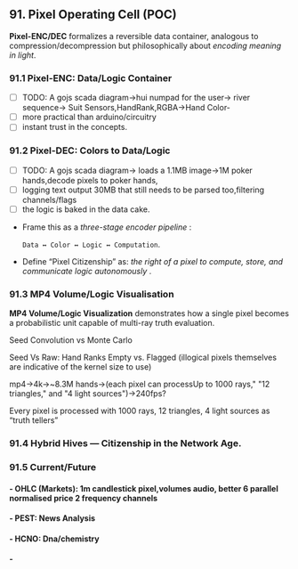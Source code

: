 ## 91. Pixel Operating Cell (POC)

**Pixel-ENC/DEC** formalizes a reversible data container, analogous to compression/decompression but philosophically about *encoding meaning in light*.

### 91.1 Pixel-ENC: Data/Logic Container

* [ ] TODO: A gojs scada diagram->hui numpad for the user-> river sequence-> Suit Sensors,HandRank,RGBA->Hand Color-
* [ ] more practical than arduino/circuitry
* [ ] instant trust in the concepts.

### 91.2 Pixel-DEC: Colors to Data/Logic

* [ ] TODO: A gojs scada diagram-> loads a 1.1MB image->1M poker hands,decode pixels to poker hands,
* [ ] logging text output 30MB that still needs to be parsed too,filtering channels/flags
* [ ] the logic is baked in the data cake.

* Frame this as a *three-stage encoder pipeline* :

  `Data ↔ Color ↔ Logic ↔ Computation`.
* Define “Pixel Citizenship” as: *the right of a pixel to compute, store, and communicate logic autonomously* .

### 91.3 MP4 Volume/Logic Visualisation

**MP4 Volume/Logic Visualization** demonstrates how a single pixel becomes a probabilistic unit capable of multi-ray truth evaluation.

Seed Convolution vs Monte Carlo

Seed Vs Raw: Hand Ranks Empty vs. Flagged (illogical pixels themselves are indicative of the kernel size to use)

mp4->4k->~8.3M hands->(each pixel can processUp to 1000 rays," "12 triangles," and "4 light sources")->240fps?

Every pixel is processed with 1000 rays, 12 triangles, 4 light sources as “truth tellers”

### 91.4 Hybrid Hives — Citizenship in the Network Age.

### 91.5 Current/Future
#### - OHLC (Markets): 1m candlestick pixel,volumes audio, better 6 parallel normalised price 2 frequency channels
#### - PEST: News Analysis
#### - HCNO: Dna/chemistry
#### - 


